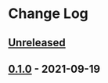# Change Log

## [Unreleased]

## [0.1.0] - 2021-09-19

[Unreleased]: https://github.com/hkim0331/users.git/compare/0.1.0...HEAD
[0.1.0]: https://github.com/hkim0331/users.git